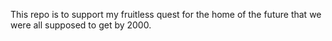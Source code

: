 This repo is to support my fruitless quest for the home of the future that we were all supposed to get by 2000.
